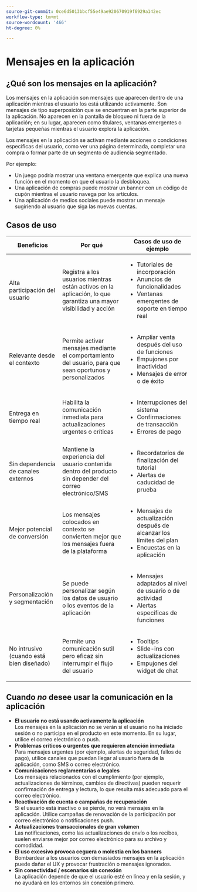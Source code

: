 ```yaml
---
source-git-commit: 0ce6d5013bbcf55e49ae920670919f6929a142ec
workflow-type: tm+mt
source-wordcount: '466'
ht-degree: 0%

---
```

# Mensajes en la aplicación

## ¿Qué son los mensajes en la aplicación?

Los mensajes en la aplicación son mensajes que aparecen dentro de una aplicación mientras el usuario los está utilizando activamente. Son mensajes de tipo superposición que se encuentran en la parte superior de la aplicación. No aparecen en la pantalla de bloqueo ni fuera de la aplicación; en su lugar, aparecen como titulares, ventanas emergentes o tarjetas pequeñas mientras el usuario explora la aplicación.

Los mensajes en la aplicación se activan mediante acciones o condiciones específicas del usuario, como ver una página determinada, completar una compra o formar parte de un segmento de audiencia segmentado.


Por ejemplo:

* Un juego podría mostrar una ventana emergente que explica una nueva función en el momento en que el usuario la desbloquea.
* Una aplicación de compras puede mostrar un banner con un código de cupón mientras el usuario navega por los artículos.
* Una aplicación de medios sociales puede mostrar un mensaje sugiriendo al usuario que siga las nuevas cuentas.

## Casos de uso

| **Beneficios** | **Por qué** | **Casos de uso de ejemplo** |
|----------------------------------|------------------------------------------------------------------------|----------------------------------------------------------------------------------------|
| Alta participación del usuario | Registra a los usuarios mientras están activos en la aplicación, lo que garantiza una mayor visibilidad y acción | <ul><li>Tutoriales de incorporación</li><li>Anuncios de funcionalidades</li><li>Ventanas emergentes de soporte en tiempo real</li></ul> |
| Relevante desde el contexto | Permite activar mensajes mediante el comportamiento del usuario, para que sean oportunos y personalizados | <ul><li> Ampliar venta después del uso de funciones</li><li> Empujones por inactividad</li><li> Mensajes de error o de éxito</li></ul> |
| Entrega en tiempo real | Habilita la comunicación inmediata para actualizaciones urgentes o críticas | <ul><li> Interrupciones del sistema</li><li>Confirmaciones de transacción</li><li>Errores de pago</li></ul> |
| Sin dependencia de canales externos | Mantiene la experiencia del usuario contenida dentro del producto sin depender del correo electrónico/SMS | <ul><li> Recordatorios de finalización del tutorial</li><li>Alertas de caducidad de prueba</li></ul> |
| Mejor potencial de conversión | Los mensajes colocados en contexto se convierten mejor que los mensajes fuera de la plataforma | <ul><li> Mensajes de actualización después de alcanzar los límites del plan</li><li>Encuestas en la aplicación</li></ul> |
| Personalización y segmentación | Se puede personalizar según los datos de usuario o los eventos de la aplicación | <ul><li> Mensajes adaptados al nivel de usuario o de actividad</li><li> Alertas específicas de funciones </li></ul> |
| No intrusivo (cuando está bien diseñado) | Permite una comunicación sutil pero eficaz sin interrumpir el flujo del usuario | <ul><li> Tooltips</li><li>Slide-ins con actualizaciones</li><li>Empujones del widget de chat</li></ul> |


## Cuando *no* desee usar la comunicación en la aplicación

* **El usuario no está usando activamente la aplicación**\
  Los mensajes en la aplicación no se verán si el usuario no ha iniciado sesión o no participa en el producto en este momento. En su lugar, utilice el correo electrónico o push.
* **Problemas críticos o urgentes que requieren atención inmediata**\
  Para mensajes urgentes (por ejemplo, alertas de seguridad, fallos de pago), utilice canales que puedan llegar al usuario fuera de la aplicación, como SMS o correo electrónico.
* **Comunicaciones reglamentarias o legales**\
  Los mensajes relacionados con el cumplimiento (por ejemplo, actualizaciones de términos, cambios de directivas) pueden requerir confirmación de entrega y lectura, lo que resulta más adecuado para el correo electrónico.
* **Reactivación de cuenta o campañas de recuperación**\
  Si el usuario está inactivo o se pierde, no verá mensajes en la aplicación. Utilice campañas de renovación de la participación por correo electrónico o notificaciones push.
* **Actualizaciones transaccionales de gran volumen**\
  Las notificaciones, como las actualizaciones de envío o los recibos, suelen enviarse mejor por correo electrónico para su archivo y comodidad.
* **El uso excesivo provoca ceguera o molestia en los banners**\
  Bombardear a los usuarios con demasiados mensajes en la aplicación puede dañar el UX y provocar frustración o mensajes ignorados.
* **Sin conectividad / escenarios sin conexión**\
  La aplicación depende de que el usuario esté en línea y en la sesión, y no ayudará en los entornos sin conexión primero.

